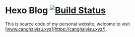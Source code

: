 # Hexo Blog   [![Build Status](https://travis-ci.com/csulibiao/csulibiao.github.io.svg?branch=source)](https://travis-ci.com/csulibiao/csulibiao.github.io)

This is source code of my personal website, welcome to visit [www.canghaiyisu.xyz](https://canghaiyisu.xyz/).
